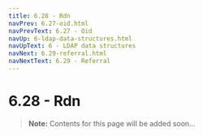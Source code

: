 ```yaml
---
title: 6.28 - Rdn
navPrev: 6.27-oid.html
navPrevText: 6.27 - Oid
navUp: 6-ldap-data-structures.html
navUpText: 6 - LDAP data structures
navNext: 6.29-referral.html
navNextText: 6.29 - Referral
---
```


# 6.28 - Rdn

>**Note:** Contents for this page will be added soon...